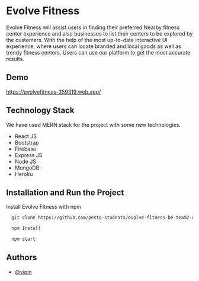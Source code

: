 
# Evolve Fitness

Evolve Fitness will assist users in finding their preferred Nearby fitness center experience and also businesses to list their centers to be explored by the customers. With the help of the most up-to-date interactive UI experience, where users can locate branded and local goods as well as trendy fitness centers, Users can use our platform to get the most accurate results.


## Demo

https://evolvefitness-359319.web.app/


## Technology Stack

We have used MERN stack for the project with some new technologies.

- React JS
- Bootstrap 
- Firebase
- Express JS
- Node JS
- MongoDB
- Heroku
## Installation and Run the Project

Install Evolve Fitness with npm

```bash
  git clone https://github.com/pesto-students/evolve-fitness-be-team2-devanshu.git

  npm Install

  npm start
```
## Authors

- [@vipin](https://github.com/vipin98)

